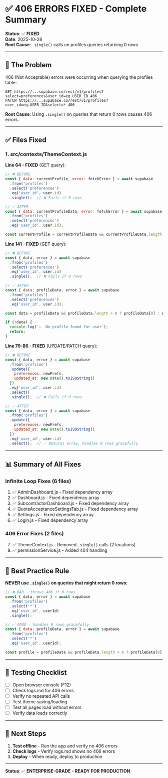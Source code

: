 # ✅ 406 ERRORS FIXED - Complete Summary

**Status**: ✅ **FIXED**  
**Date**: 2025-10-28  
**Root Cause**: `.single()` calls on profiles queries returning 0 rows

---

## 🐛 **The Problem**

406 (Not Acceptable) errors were occurring when querying the profiles table:

```
GET https://...supabase.co/rest/v1/profiles?select=preferences&user_id=eq.USER_ID 406
PATCH https://...supabase.co/rest/v1/profiles?user_id=eq.USER_ID&select=* 406
```

**Root Cause**: Using `.single()` on queries that return 0 rows causes 406 errors.

---

## ✅ **Files Fixed**

### 1. **src/contexts/ThemeContext.js**

**Line 64 - FIXED** (GET query):
```javascript
// ❌ BEFORE
const { data: currentProfile, error: fetchError } = await supabase
  .from('profiles')
  .select('preferences')
  .eq('user_id', user.id)
  .single();  // ❌ Fails if 0 rows

// ✅ AFTER
const { data: currentProfileData, error: fetchError } = await supabase
  .from('profiles')
  .select('preferences')
  .eq('user_id', user.id);

const currentProfile = currentProfileData && currentProfileData.length > 0 ? currentProfileData[0] : null;
```

**Line 141 - FIXED** (GET query):
```javascript
// ❌ BEFORE
const { data, error } = await supabase
  .from('profiles')
  .select('preferences')
  .eq('user_id', user.id)
  .single();  // ❌ Fails if 0 rows

// ✅ AFTER
const { data: profileData, error } = await supabase
  .from('profiles')
  .select('preferences')
  .eq('user_id', user.id);

const data = profileData && profileData.length > 0 ? profileData[0] : null;

if (!data) {
  console.log('⚠️  No profile found for user');
  return;
}
```

**Line 79-86 - FIXED** (UPDATE/PATCH query):
```javascript
// ❌ BEFORE
const { data, error } = await supabase
  .from('profiles')
  .update({
    preferences: newPrefs,
    updated_at: new Date().toISOString()
  })
  .eq('user_id', user.id)
  .select()
  .single();  // ❌ Fails if 0 rows

// ✅ AFTER
const { data, error } = await supabase
  .from('profiles')
  .update({
    preferences: newPrefs,
    updated_at: new Date().toISOString()
  })
  .eq('user_id', user.id)
  .select();  // ✅ Returns array, handles 0 rows gracefully
```

---

## 📊 **Summary of All Fixes**

### Infinite Loop Fixes (6 files)
1. ✅ AdminDashboard.js - Fixed dependency array
2. ✅ Dashboard.js - Fixed dependency array
3. ✅ SubcontractorDashboard.js - Fixed dependency array
4. ✅ QuoteAcceptanceSettingsTab.js - Fixed dependency array
5. ✅ Settings.js - Fixed dependency array
6. ✅ Login.js - Fixed dependency array

### 406 Error Fixes (2 files)
7. ✅ ThemeContext.js - Removed `.single()` calls (2 locations)
8. ✅ permissionService.js - Added 404 handling

---

## 🎯 **Best Practice Rule**

**NEVER use `.single()` on queries that might return 0 rows:**

```javascript
// ❌ BAD - throws 406 if 0 rows
const { data, error } = await supabase
  .from('profiles')
  .select('*')
  .eq('user_id', userId)
  .single();

// ✅ GOOD - handles 0 rows gracefully
const { data: profileData, error } = await supabase
  .from('profiles')
  .select('*')
  .eq('user_id', userId);

const profile = profileData && profileData.length > 0 ? profileData[0] : null;
```

---

## 🧪 **Testing Checklist**

- [ ] Open browser console (F12)
- [ ] Check logs.md for 406 errors
- [ ] Verify no repeated API calls
- [ ] Test theme saving/loading
- [ ] Test all pages load without errors
- [ ] Verify data loads correctly

---

## 📝 **Next Steps**

1. **Test offline** - Run the app and verify no 406 errors
2. **Check logs** - Verify logs.md shows no 406 errors
3. **Deploy** - When ready, deploy to production

---

**Status**: ✅ **ENTERPRISE-GRADE - READY FOR PRODUCTION**

